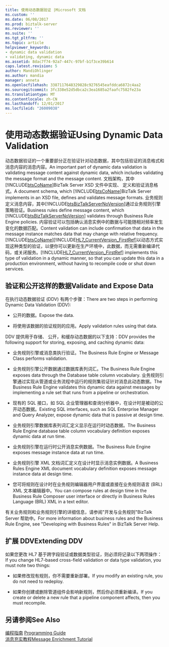 ```yaml
---
title: 使用动态数据验证 |Microsoft 文档
ms.custom: ''
ms.date: 06/08/2017
ms.prod: biztalk-server
ms.reviewer: ''
ms.suite: ''
ms.tgt_pltfrm: ''
ms.topic: article
helpviewer_keywords:
- dynamic data validation
- validating, dynamic data
ms.assetid: 8dac7f74-92a7-447c-97bf-b1f3ce39b614
caps.latest.revision: 5
author: MandiOhlinger
ms.author: mandia
manager: anneta
ms.openlocfilehash: 3387117648329828c9276545eafddca6872c4aa2
ms.sourcegitcommit: 3fc338e52d5dbca2c3ea1685a2faafc7582fe23a
ms.translationtype: MT
ms.contentlocale: zh-CN
ms.lasthandoff: 12/01/2017
ms.locfileid: "26009038"
---
```

# <a name="using-dynamic-data-validation"></a><span data-ttu-id="0ce6f-102">使用动态数据验证</span><span class="sxs-lookup"><span data-stu-id="0ce6f-102">Using Dynamic Data Validation</span></span>
<span data-ttu-id="0ce6f-103">动态数据验证的一个重要部分正在验证针对动态数据，其中包括验证的消息格式和消息内容的消息内容。</span><span class="sxs-lookup"><span data-stu-id="0ce6f-103">An important part of dynamic data validation is validating message content against dynamic data, which includes validating the message format and the message content.</span></span> <span data-ttu-id="0ce6f-104">文档架构，其中[!INCLUDE[btsCoName](../../includes/btsconame-md.md)]BizTalk Server XSD 文件中实现、 定义和验证消息格式。</span><span class="sxs-lookup"><span data-stu-id="0ce6f-104">A document schema, which [!INCLUDE[btsCoName](../../includes/btsconame-md.md)]BizTalk Server implements in an XSD file, defines and validates message formats.</span></span> <span data-ttu-id="0ce6f-105">业务规则定义消息内容，其中[!INCLUDE[btsBizTalkServerNoVersion](../../includes/btsbiztalkservernoversion-md.md)]通过业务规则引擎策略验证。</span><span class="sxs-lookup"><span data-stu-id="0ce6f-105">Business rules define message content, which [!INCLUDE[btsBizTalkServerNoVersion](../../includes/btsbiztalkservernoversion-md.md)] validates through Business Rule Engine policies.</span></span> <span data-ttu-id="0ce6f-106">内容验证可以包括确认消息实例中的数据与可能随相对频率发生变化的数据匹配。</span><span class="sxs-lookup"><span data-stu-id="0ce6f-106">Content validation can include confirmation that data in the message instance matches data that may change with relative frequency.</span></span> [!INCLUDE[btsCoName](../../includes/btsconame-md.md)]<span data-ttu-id="0ce6f-107">[!INCLUDE[HL7_CurrentVersion_FirstRef](../../includes/hl7-currentversion-firstref-md.md)]以动态方式实现这种类型的验证，以便你可以更新在生产环境中，此数据，而无需重新编译代码，或关闭服务。</span><span class="sxs-lookup"><span data-stu-id="0ce6f-107">[!INCLUDE[HL7_CurrentVersion_FirstRef](../../includes/hl7-currentversion-firstref-md.md)] implements this type of validation in a dynamic manner, so that you can update this data in a production environment, without having to recompile code or shut down services.</span></span>  
  
## <a name="validate-and-expose-data"></a><span data-ttu-id="0ce6f-108">验证和公开这样的数据</span><span class="sxs-lookup"><span data-stu-id="0ce6f-108">Validate and Expose Data</span></span>  
 <span data-ttu-id="0ce6f-109">在执行动态数据验证 (DDV) 有两个步骤：</span><span class="sxs-lookup"><span data-stu-id="0ce6f-109">There are two steps in performing Dynamic Data Validation (DDV):</span></span>  
  
-   <span data-ttu-id="0ce6f-110">公开的数据。</span><span class="sxs-lookup"><span data-stu-id="0ce6f-110">Expose the data.</span></span>  
  
-   <span data-ttu-id="0ce6f-111">将使用该数据的验证规则的应用。</span><span class="sxs-lookup"><span data-stu-id="0ce6f-111">Apply validation rules using that data.</span></span>  
  
 <span data-ttu-id="0ce6f-112">DDV 提供用于存储、 公开，和缓存动态数据的以下支持：</span><span class="sxs-lookup"><span data-stu-id="0ce6f-112">DDV provides the following support for storing, exposing, and caching dynamic data:</span></span>  
  
-   <span data-ttu-id="0ce6f-113">业务规则引擎或消息类执行验证。</span><span class="sxs-lookup"><span data-stu-id="0ce6f-113">The Business Rule Engine or Message Class performs validation.</span></span>  
  
-   <span data-ttu-id="0ce6f-114">业务规则引擎公开数据通过数据库表列词汇。</span><span class="sxs-lookup"><span data-stu-id="0ce6f-114">The Business Rule Engine exposes data through the Database table column vocabulary.</span></span> <span data-ttu-id="0ce6f-115">业务规则引擎通过实现从管道或业务流程中运行的规则集验证针对消息此动态数据。</span><span class="sxs-lookup"><span data-stu-id="0ce6f-115">The Business Rule Engine validates this dynamic data against messages by implementing a rule set that runs from a pipeline or orchestration.</span></span>  
  
-   <span data-ttu-id="0ce6f-116">现有的 SQL 接口，如 SQL 企业管理器和查询分析器中，在设计时是被动的公开动态数据。</span><span class="sxs-lookup"><span data-stu-id="0ce6f-116">Existing SQL interfaces, such as SQL Enterprise Manager and Query Analyzer, expose dynamic data that is passive at design time.</span></span>  
  
-   <span data-ttu-id="0ce6f-117">业务规则引擎数据库表列词汇定义显示在运行时动态数据。</span><span class="sxs-lookup"><span data-stu-id="0ce6f-117">The Business Rule Engine database table column vocabulary definition exposes dynamic data at run time.</span></span>  
  
-   <span data-ttu-id="0ce6f-118">业务规则引擎在运行时公开消息实例数据。</span><span class="sxs-lookup"><span data-stu-id="0ce6f-118">The Business Rule Engine exposes message instance data at run time.</span></span>  
  
-   <span data-ttu-id="0ce6f-119">业务规则引擎 XML 文档词汇定义在设计时显示消息实例数据。</span><span class="sxs-lookup"><span data-stu-id="0ce6f-119">A Business Rules Engine XML document vocabulary definition exposes message instance data at design time.</span></span>  
  
-   <span data-ttu-id="0ce6f-120">您可将规则在设计时在业务规则编辑器用户界面或直接在业务规则语言 (BRL) XML 文本编辑器中。</span><span class="sxs-lookup"><span data-stu-id="0ce6f-120">You can compose rules at design time in the Business Rule Composer user interface or directly in Business Rules Language (BRL) XML in a text editor.</span></span>  
  
 <span data-ttu-id="0ce6f-121">有关业务规则和业务规则引擎的详细信息，请参阅"开发与业务规则"BizTalk Server 帮助中。</span><span class="sxs-lookup"><span data-stu-id="0ce6f-121">For more information about business rules and the Business Rule Engine, see "Developing with Business Rules" in BizTalk Server Help.</span></span>  
  
## <a name="extending-ddv"></a><span data-ttu-id="0ce6f-122">扩展 DDV</span><span class="sxs-lookup"><span data-stu-id="0ce6f-122">Extending DDV</span></span>  
 <span data-ttu-id="0ce6f-123">如果您更改 HL7 基于跨字段验证或数据类型验证，则必须将记录以下两项操作：</span><span class="sxs-lookup"><span data-stu-id="0ce6f-123">If you change HL7-based cross-field validation or data type validation, you must note two things:</span></span>  
  
-   <span data-ttu-id="0ce6f-124">如果修改现有规则，你不需要重新部署。</span><span class="sxs-lookup"><span data-stu-id="0ce6f-124">If you modify an existing rule, you do not need to redeploy.</span></span>  
  
-   <span data-ttu-id="0ce6f-125">如果你创建或删除管道组件会影响新规则，然后你必须重新编译。</span><span class="sxs-lookup"><span data-stu-id="0ce6f-125">If you create or delete a new rule that a pipeline component affects, then you must recompile.</span></span>  
  
## <a name="see-also"></a><span data-ttu-id="0ce6f-126">另请参阅</span><span class="sxs-lookup"><span data-stu-id="0ce6f-126">See Also</span></span>  
 <span data-ttu-id="0ce6f-127">[编程指南](../../adapters-and-accelerators/accelerator-hl7/programming-guide1.md) </span><span class="sxs-lookup"><span data-stu-id="0ce6f-127">[Programming Guide](../../adapters-and-accelerators/accelerator-hl7/programming-guide1.md) </span></span>  
 [<span data-ttu-id="0ce6f-128">消息充实教程</span><span class="sxs-lookup"><span data-stu-id="0ce6f-128">Message Enrichment Tutorial</span></span>](../../adapters-and-accelerators/accelerator-hl7/message-enrichment-tutorial.md)